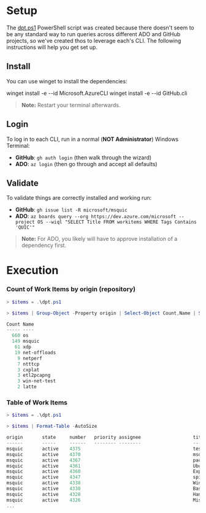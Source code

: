 # Setup

The [dpt.ps1](./dpt.ps1) PowerShell script was created because there doesn't seem to be any standard way to run queries across different ADO and GitHub projects, so we've created thos to leverage each's CLI. The following instructions will help you get set up.

## Install

You can use winget to install the dependencies:

winget install -e --id Microsoft.AzureCLI
winget install -e --id GitHub.cli

> **Note:** Restart your terminal afterwards.

## Login

To log in to each CLI, run in a normal (**NOT Administrator**) Windows Terminal:

- **GitHub**: `gh auth login` (then walk through the wizard)
- **ADO**: `az login` (then go through and accept all defaults)

## Validate

To validate things are correctly installed and working run:

- **GitHub**: `gh issue list -R microsoft/msquic`
- **ADO**: `az boards query --org https://dev.azure.com/microsoft --project OS --wiql "SELECT Title FROM workitems WHERE Tags Contains 'QUIC'"`

> **Note:** For ADO, you likely will have to approve installation of a dependency first.

# Execution

### Count of Work Items by origin (repository)

```PowerShell
> $items = .\dpt.ps1

> $items | Group-Object -Property origin | Select-Object Count,Name | Sort-Object Count -Descending

Count Name
----- ----
  660 os
  149 msquic
   61 xdp
   19 net-offloads
    9 netperf
    7 ntttcp
    3 cxplat
    3 etl2pcapng
    3 win-net-test
    2 latte
```

### Table of Work Items

```PowerShell
> $items = .\dpt.ps1

> $items | Format-Table -AutoSize

origin       state     number   priority assignee                   title
------       -----     ------   -------- --------                   -----
msquic       active    4375                                         test.ps1
msquic       active    4370                                         msquic missing from packages.microsoft.com for ama…
msquic       active    4367                                         packages for Ubuntu 24 seems to be missing on pack…
msquic       active    4361                                         Ubuntu 22.04+ perf issue
msquic       active    4360                                         Expose RttVariance statistic
msquic       active    4347                                         spinquic assert failure during cleanup phase
msquic       active    4338                                         Windows DataPathTest/DataPathTest.TcpConnect/4 ass…
msquic       active    4330                                         Basic/WithRebindPaddingArgs.RebindAddrPadded faile…
msquic       active    4328                                         Handshake/WithHandshakeArgs4.RandomLoss/23 fail
msquic       active    4326                                         Misc/WithCidUpdateArgs.CidUpdate/5 faliure
...
```
